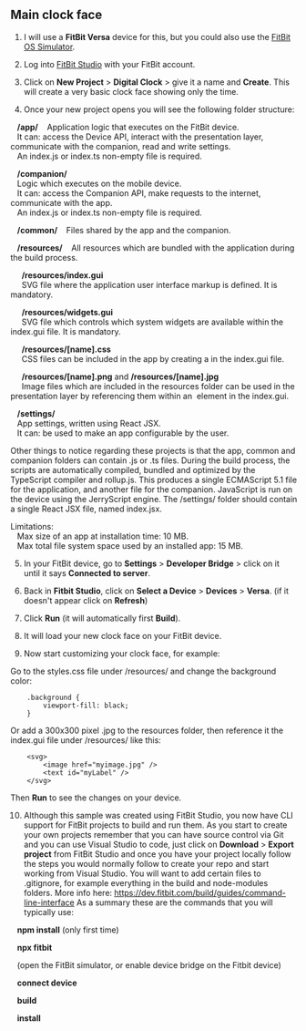 ## Main clock face


1. I will use a **FitBit Versa** device for this, but you could also use the [FitBit OS Simulator](https://simulator-updates.fitbit.com/download/latest/win).

2. Log into [FitBit Studio](https://studio.fitbit.com) with your FitBit account.

3. Click on **New Project** > **Digital Clock** > give it a name and **Create**. This will create a very basic clock face showing only the time. 

4. Once your new project opens you will see the following folder structure: 

&nbsp;&nbsp;&nbsp;**/app/**
&nbsp;&nbsp;&nbsp;Application logic that executes on the FitBit device.\
&nbsp;&nbsp;&nbsp;It can: access the Device API, interact with the presentation layer, communicate with the companion, read and write settings.\
&nbsp;&nbsp;&nbsp;An index.js or index.ts non-empty file is required.

&nbsp;&nbsp;&nbsp;**/companion/**\
&nbsp;&nbsp;&nbsp;Logic which executes on the mobile device.\
&nbsp;&nbsp;&nbsp;It can: access the Companion API, make requests to the internet, communicate with the app.\
&nbsp;&nbsp;&nbsp;An index.js or index.ts non-empty file is required.

&nbsp;&nbsp;&nbsp;**/common/**
&nbsp;&nbsp;&nbsp;Files shared by the app and the companion. 

&nbsp;&nbsp;&nbsp;**/resources/**
&nbsp;&nbsp;&nbsp;All resources which are bundled with the application during the build process.

&nbsp;&nbsp;&nbsp;&nbsp;&nbsp;**/resources/index.gui**\
&nbsp;&nbsp;&nbsp;&nbsp;&nbsp;SVG file where the application user interface markup is defined. It is mandatory.
	
&nbsp;&nbsp;&nbsp;&nbsp;&nbsp;**/resources/widgets.gui** \
&nbsp;&nbsp;&nbsp;&nbsp;&nbsp;SVG file which controls which system widgets are available within the index.gui file. It is mandatory.
	
&nbsp;&nbsp;&nbsp;&nbsp;&nbsp;**/resources/[name].css**\
&nbsp;&nbsp;&nbsp;&nbsp;&nbsp;CSS files can be included in the app by creating a <link> in the index.gui file.
	
&nbsp;&nbsp;&nbsp;&nbsp;&nbsp;**/resources/[name].png** and **/resources/[name].jpg**\
&nbsp;&nbsp;&nbsp;&nbsp;&nbsp;Image files which are included in the resources folder can be used in the presentation layer by referencing them within an <image> element in the index.gui.

&nbsp;&nbsp;&nbsp;**/settings/**\
&nbsp;&nbsp;&nbsp;App settings, written using React JSX.\
&nbsp;&nbsp;&nbsp;It can: be used to make an app configurable by the user.

Other things to notice regarding these projects is that the app, common and companion folders can contain .js or .ts files.
During the build process, the scripts are automatically compiled, bundled and optimized by the TypeScript compiler and rollup.js. This produces a single ECMAScript 5.1 file for the application, and another file for the companion.
JavaScript is run on the device using the JerryScript engine.
The /settings/ folder should contain a single React JSX file, named index.jsx.

Limitations:\
&nbsp;&nbsp;&nbsp;Max size of an app at installation time: 10 MB.\
&nbsp;&nbsp;&nbsp;Max total file system space used by an installed app: 15 MB.

5. In your FitBit device, go to **Settings** > **Developer Bridge** > click on it until it says **Connected to server**. 

6. Back in **Fitbit Studio**, click on **Select a Device** > **Devices** > **Versa**. (if it doesn't appear click on **Refresh**)

7. Click **Run** (it will automatically first **Build**).

8. It will load your new clock face on your FitBit device.

9. Now start customizing your clock face, for example: 

Go to the styles.css file under /resources/ and change the background color: 
	
```
	.background {
		viewport-fill: black;
	}
```
	
Or add a 300x300 pixel .jpg to the resources folder, then reference it the index.gui file under /resources/ like this:

```
	<svg> 
		<image href="myimage.jpg" /> 
		<text id="myLabel" />
	</svg> 
```
Then **Run** to see the changes on your device.

10. Although this sample was created using FitBit Studio, you now have CLI support for FitBit projects to build and run them. As you start to create your own projects remember that you can have source control via Git and you can use Visual Studio to code, just click on **Download** > **Export project** from FitBit Studio and once you have your project locally follow the steps you would normally follow to create your repo and start working from Visual Studio. You will want to add certain files to .gitignore, for example everything in the build and node-modules folders. 
More info here: https://dev.fitbit.com/build/guides/command-line-interface
As a summary these are the commands that you will typically use: 

&nbsp;&nbsp;&nbsp;**npm install** (only first time)

&nbsp;&nbsp;&nbsp;**npx fitbit** 

&nbsp;&nbsp;&nbsp;(open the FitBit simulator, or enable device bridge on the Fitbit device)

&nbsp;&nbsp;&nbsp;**connect device**

&nbsp;&nbsp;&nbsp;**build**

&nbsp;&nbsp;&nbsp;**install**

